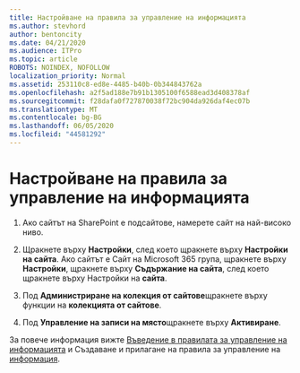 ```yaml
---
title: Настройване на правила за управление на информацията
ms.author: stevhord
author: bentoncity
ms.date: 04/21/2020
ms.audience: ITPro
ms.topic: article
ROBOTS: NOINDEX, NOFOLLOW
localization_priority: Normal
ms.assetid: 253110c8-ed8e-4485-b40b-0b344843762a
ms.openlocfilehash: a2f5ad188e7b91b1305100f6588ead3d408378af
ms.sourcegitcommit: f28dafa0f727870038f72bc904da926daf4ec07b
ms.translationtype: MT
ms.contentlocale: bg-BG
ms.lasthandoff: 06/05/2020
ms.locfileid: "44581292"
---
```

# <a name="set-up-information-management-policies"></a>Настройване на правила за управление на информацията

1. Ако сайтът на SharePoint е подсайтове, намерете сайт на най-високо ниво.
    
2. Щракнете върху **Настройки**, след което щракнете върху **Настройки на сайта**. Ако сайтът е Сайт на Microsoft 365 група, щракнете върху **Настройки**, щракнете върху **Съдържание на сайта**, след което щракнете върху Настройки на **сайта**.
    
3. Под **Администриране на колекция от сайтове**щракнете върху функции на **колекцията от сайтове**.
    
4. Под **Управление на записи на място**щракнете върху **Активиране**.
    
За повече информация вижте [Въведение в правилата за управление на информацията](https://go.microsoft.com/fwlink/?linkid=404239) и Създаване и прилагане на правила за управление на [информация](https://go.microsoft.com/fwlink/?linkid=2003916).
  

